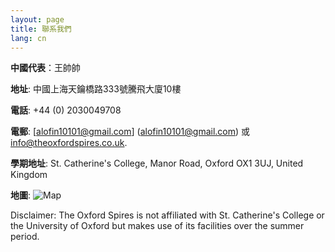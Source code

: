```yaml
---
layout: page
title: 聯系我們
lang: cn
---
```


**中國代表**：王帥帥

**地址**: 中國上海天鑰橋路333號騰飛大廈10樓

**電話**: +44 (0) 2030049708

**電郵**: [alofin10101@gmail.com] (alofin10101@gmail.com) 或 [info@theoxfordspires.co.uk](info@theoxfordspires.co.uk).

**學期地址**: St. Catherine's College, Manor Road, Oxford OX1 3UJ, United Kingdom

**地圖**:
![Map](http://kosrae.stcatz.ox.ac.uk/modules/ckeditor/ckfinder/userfiles/files/Col_02A3_1080.jpg)


<p class="message">
Disclaimer: The Oxford Spires is not affiliated with St. Catherine's College or the University of Oxford but makes use of its facilities over the summer period.
</p>
